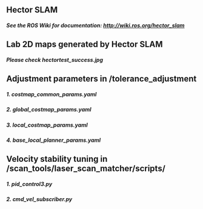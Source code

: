 ## Hector SLAM 
##### See the ROS Wiki for documentation: http://wiki.ros.org/hector_slam

## Lab 2D maps generated by Hector SLAM
##### Please check hectortest_success.jpg
## Adjustment parameters in /tolerance_adjustment
##### 1. costmap_common_params.yaml
##### 2. global_costmap_params.yaml
##### 3. local_costmap_params.yaml
##### 4. base_local_planner_params.yaml
## Velocity stability tuning in /scan_tools/laser_scan_matcher/scripts/
##### 1. pid_control3.py
##### 2. cmd_vel_subscriber.py
